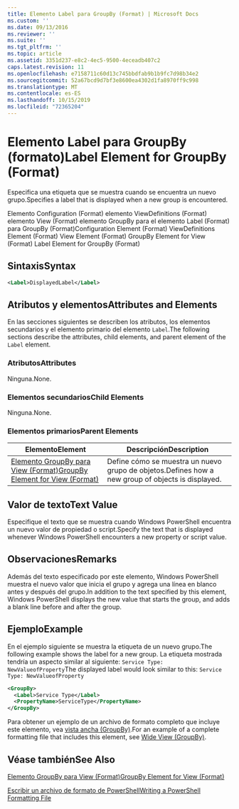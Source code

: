 ```yaml
---
title: Elemento Label para GroupBy (Format) | Microsoft Docs
ms.custom: ''
ms.date: 09/13/2016
ms.reviewer: ''
ms.suite: ''
ms.tgt_pltfrm: ''
ms.topic: article
ms.assetid: 3351d237-e8c2-4ec5-9500-4eceadb407c2
caps.latest.revision: 11
ms.openlocfilehash: e7158711c60d13c745bbdfab9b1b9fc7d98b34e2
ms.sourcegitcommit: 52a67bcd9d7bf3e8600ea4302d1fa8970ff9c998
ms.translationtype: MT
ms.contentlocale: es-ES
ms.lasthandoff: 10/15/2019
ms.locfileid: "72365204"
---
```

# <a name="label-element-for-groupby-format"></a><span data-ttu-id="7dd42-102">Elemento Label para GroupBy (formato)</span><span class="sxs-lookup"><span data-stu-id="7dd42-102">Label Element for GroupBy (Format)</span></span>

<span data-ttu-id="7dd42-103">Especifica una etiqueta que se muestra cuando se encuentra un nuevo grupo.</span><span class="sxs-lookup"><span data-stu-id="7dd42-103">Specifies a label that is displayed when a new group is encountered.</span></span>

<span data-ttu-id="7dd42-104">Elemento Configuration (Format) elemento ViewDefinitions (Format) elemento View (Format) elemento GroupBy para el elemento Label (Format) para GroupBy (Format)</span><span class="sxs-lookup"><span data-stu-id="7dd42-104">Configuration Element (Format) ViewDefinitions Element (Format) View Element (Format) GroupBy Element for View (Format) Label Element for GroupBy (Format)</span></span>

## <a name="syntax"></a><span data-ttu-id="7dd42-105">Sintaxis</span><span class="sxs-lookup"><span data-stu-id="7dd42-105">Syntax</span></span>

```xml
<Label>DisplayedLabel</Label>
```

## <a name="attributes-and-elements"></a><span data-ttu-id="7dd42-106">Atributos y elementos</span><span class="sxs-lookup"><span data-stu-id="7dd42-106">Attributes and Elements</span></span>

<span data-ttu-id="7dd42-107">En las secciones siguientes se describen los atributos, los elementos secundarios y el elemento primario del elemento `Label`.</span><span class="sxs-lookup"><span data-stu-id="7dd42-107">The following sections describe the attributes, child elements, and parent element of the `Label` element.</span></span>

### <a name="attributes"></a><span data-ttu-id="7dd42-108">Atributos</span><span class="sxs-lookup"><span data-stu-id="7dd42-108">Attributes</span></span>

<span data-ttu-id="7dd42-109">Ninguna.</span><span class="sxs-lookup"><span data-stu-id="7dd42-109">None.</span></span>

### <a name="child-elements"></a><span data-ttu-id="7dd42-110">Elementos secundarios</span><span class="sxs-lookup"><span data-stu-id="7dd42-110">Child Elements</span></span>

<span data-ttu-id="7dd42-111">Ninguna.</span><span class="sxs-lookup"><span data-stu-id="7dd42-111">None.</span></span>

### <a name="parent-elements"></a><span data-ttu-id="7dd42-112">Elementos primarios</span><span class="sxs-lookup"><span data-stu-id="7dd42-112">Parent Elements</span></span>

|<span data-ttu-id="7dd42-113">Elemento</span><span class="sxs-lookup"><span data-stu-id="7dd42-113">Element</span></span>|<span data-ttu-id="7dd42-114">Descripción</span><span class="sxs-lookup"><span data-stu-id="7dd42-114">Description</span></span>|
|-------------|-----------------|
|[<span data-ttu-id="7dd42-115">Elemento GroupBy para View (Format)</span><span class="sxs-lookup"><span data-stu-id="7dd42-115">GroupBy Element for View (Format)</span></span>](./groupby-element-for-view-format.md)|<span data-ttu-id="7dd42-116">Define cómo se muestra un nuevo grupo de objetos.</span><span class="sxs-lookup"><span data-stu-id="7dd42-116">Defines how a new group of objects is displayed.</span></span>|

## <a name="text-value"></a><span data-ttu-id="7dd42-117">Valor de texto</span><span class="sxs-lookup"><span data-stu-id="7dd42-117">Text Value</span></span>

<span data-ttu-id="7dd42-118">Especifique el texto que se muestra cuando Windows PowerShell encuentra un nuevo valor de propiedad o script.</span><span class="sxs-lookup"><span data-stu-id="7dd42-118">Specify the text that is displayed whenever Windows PowerShell encounters a new property or script value.</span></span>

## <a name="remarks"></a><span data-ttu-id="7dd42-119">Observaciones</span><span class="sxs-lookup"><span data-stu-id="7dd42-119">Remarks</span></span>

<span data-ttu-id="7dd42-120">Además del texto especificado por este elemento, Windows PowerShell muestra el nuevo valor que inicia el grupo y agrega una línea en blanco antes y después del grupo.</span><span class="sxs-lookup"><span data-stu-id="7dd42-120">In addition to the text specified by this element, Windows PowerShell displays the new value that starts the group, and adds a blank line before and after the group.</span></span>

## <a name="example"></a><span data-ttu-id="7dd42-121">Ejemplo</span><span class="sxs-lookup"><span data-stu-id="7dd42-121">Example</span></span>

<span data-ttu-id="7dd42-122">En el ejemplo siguiente se muestra la etiqueta de un nuevo grupo.</span><span class="sxs-lookup"><span data-stu-id="7dd42-122">The following example shows the label for a new group.</span></span> <span data-ttu-id="7dd42-123">La etiqueta mostrada tendría un aspecto similar al siguiente: `Service Type: NewValueofProperty`</span><span class="sxs-lookup"><span data-stu-id="7dd42-123">The displayed label would look similar to this: `Service Type: NewValueofProperty`</span></span>

```xml
<GroupBy>
  <Label>Service Type</Label>
  <PropertyName>ServiceType</PropertyName>
</GroupBy>

```

<span data-ttu-id="7dd42-124">Para obtener un ejemplo de un archivo de formato completo que incluye este elemento, vea [vista ancha (GroupBy)](./wide-view-groupby.md).</span><span class="sxs-lookup"><span data-stu-id="7dd42-124">For an example of a complete formatting file that includes this element, see [Wide View (GroupBy)](./wide-view-groupby.md).</span></span>

## <a name="see-also"></a><span data-ttu-id="7dd42-125">Véase también</span><span class="sxs-lookup"><span data-stu-id="7dd42-125">See Also</span></span>

[<span data-ttu-id="7dd42-126">Elemento GroupBy para View (Format)</span><span class="sxs-lookup"><span data-stu-id="7dd42-126">GroupBy Element for View (Format)</span></span>](./groupby-element-for-view-format.md)

[<span data-ttu-id="7dd42-127">Escribir un archivo de formato de PowerShell</span><span class="sxs-lookup"><span data-stu-id="7dd42-127">Writing a PowerShell Formatting File</span></span>](./writing-a-powershell-formatting-file.md)
